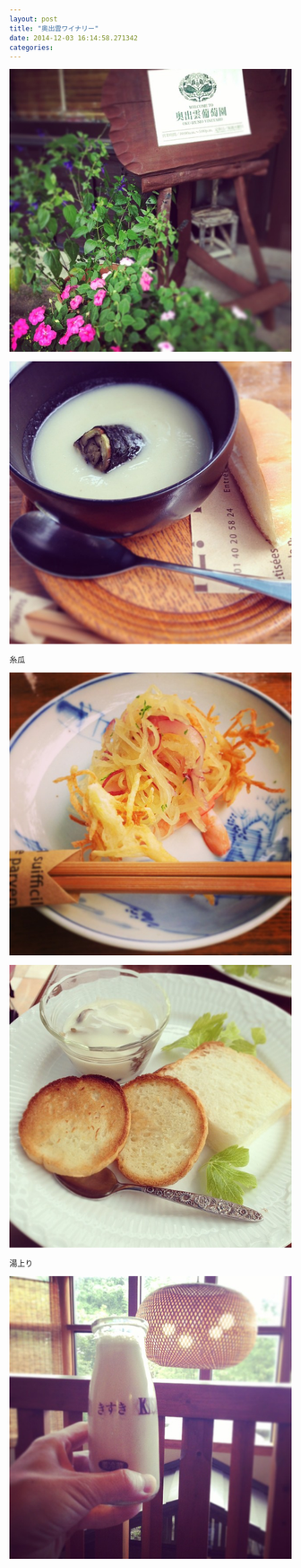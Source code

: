 ```yaml
---
layout: post
title: "奥出雲ワイナリー"
date: 2014-12-03 16:14:58.271342
categories: 
---
```


![](/assets/images/201409/10693310_768527233189624_272679978_n.jpg)

![](/assets/images/201409/10467922_388969321256413_1533878077_n.jpg)

糸瓜

![糸瓜](/assets/images/201409/10693680_711513425610075_28289972_n.jpg)

![](/assets/images/201409/10632167_1557079411180594_446929003_n.jpg)

湯上り

![湯上り](/assets/images/201409/10666219_498573930245907_307001782_n.jpg)


